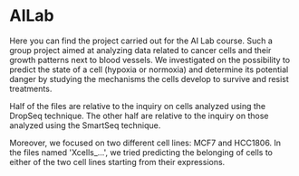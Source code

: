 # AILab
Here you can find the project carried out for the AI Lab course. 
Such a group project aimed at analyzing data related to cancer cells and their growth patterns next to blood vessels. We investigated on the possibility to predict the state of a cell (hypoxia or normoxia) and determine its potential danger by studying the mechanisms the cells develop to survive and resist treatments.

Half of the files are relative to the inquiry on cells analyzed using the DropSeq technique. The other half are relative to the inquiry on those analyzed using the SmartSeq technique.

Moreover, we focused on two different cell lines: MCF7 and HCC1806. In the files named 'Xcells_...', we tried predicting the belonging of cells to either of the two cell lines starting from their expressions.
